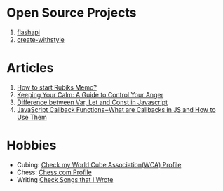 # Open Source Projects
1. [flashapi](https://github.com/surajpheudin/flashapi)
2. [create-withstyle](https://www.npmjs.com/package/create-withstyle)

# Articles
1. [How to start Rubiks Memo?](https://www.surajpheudin.com/articles/how-to-start-rubiks-memo)
2. [Keeping Your Calm: A Guide to Control Your Anger](https://www.surajpheudin.com/articles/keeping-your-calm-a-guide-to-control-your-anger)
3. [Difference between Var, Let and Const in Javascript](https://www.surajpheudin.com/articles/difference-between-var-let-and-const-in-javascript)
4. [JavaScript Callback Functions – What are Callbacks in JS and How to Use Them](https://www.surajpheudin.com/articles/javascript-callback-functions)


# Hobbies
- Cubing: [Check my World Cube Association(WCA) Profile](https://www.worldcubeassociation.org/persons/2017PHEU01)
- Chess: [Chess.com Profile](https://www.chess.com/member/suraj_pheudin)
- Writing [Check Songs that I Wrote](https://www.youtube.com/@SurajPheudinMusic)


